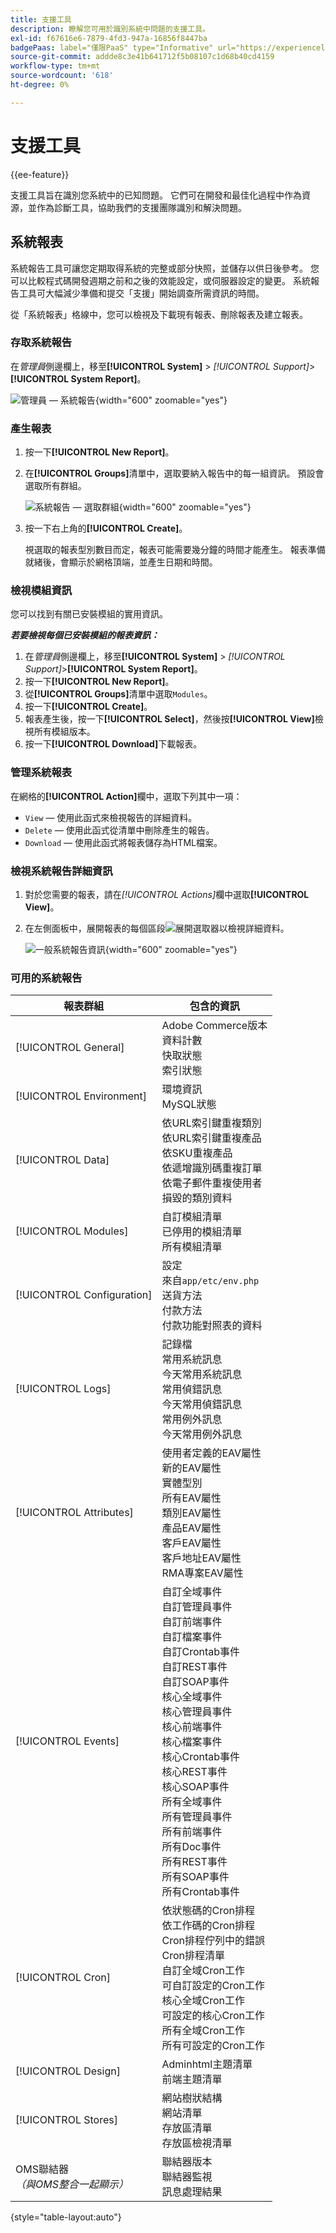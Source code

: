 ```yaml
---
title: 支援工具
description: 瞭解您可用於識別系統中問題的支援工具。
exl-id: f67616e6-7879-4fd3-947a-16856f8447ba
badgePaas: label="僅限PaaS" type="Informative" url="https://experienceleague.adobe.com/en/docs/commerce/user-guides/product-solutions" tooltip="僅適用於雲端專案(Adobe管理的PaaS基礎結構)和內部部署專案的Adobe Commerce 。"
source-git-commit: addde8c3e41b641712f5b08107c1d68b40cd4159
workflow-type: tm+mt
source-wordcount: '618'
ht-degree: 0%

---
```


# 支援工具

{{ee-feature}}

支援工具旨在識別您系統中的已知問題。 它們可在開發和最佳化過程中作為資源，並作為診斷工具，協助我們的支援團隊識別和解決問題。

## 系統報表

系統報告工具可讓您定期取得系統的完整或部分快照，並儲存以供日後參考。 您可以比較程式碼開發週期之前和之後的效能設定，或伺服器設定的變更。 系統報告工具可大幅減少準備和提交「支援」開始調查所需資訊的時間。

從「系統報表」格線中，您可以檢視及下載現有報表、刪除報表及建立報表。

### 存取系統報告

在&#x200B;_管理員_&#x200B;側邊欄上，移至&#x200B;**[!UICONTROL System]** > _[!UICONTROL Support]_>**[!UICONTROL System Report]**。

![管理員 — 系統報告](./assets/reports.png){width="600" zoomable="yes"}

### 產生報表

1. 按一下&#x200B;**[!UICONTROL New Report]**。

1. 在&#x200B;**[!UICONTROL Groups]**&#x200B;清單中，選取要納入報告中的每一組資訊。 預設會選取所有群組。

   ![系統報告 — 選取群組](./assets/report-create.png){width="600" zoomable="yes"}

1. 按一下右上角的&#x200B;**[!UICONTROL Create]**。

   視選取的報表型別數目而定，報表可能需要幾分鐘的時間才能產生。 報表準備就緒後，會顯示於網格頂端，並產生日期和時間。

### 檢視模組資訊

您可以找到有關已安裝模組的實用資訊。

**_若要檢視每個已安裝模組的報表資訊：_**

1. 在&#x200B;_管理員_&#x200B;側邊欄上，移至&#x200B;**[!UICONTROL System]** > _[!UICONTROL Support]_>**[!UICONTROL System Report]**。
1. 按一下&#x200B;**[!UICONTROL New Report]**。
1. 從&#x200B;**[!UICONTROL Groups]**&#x200B;清單中選取`Modules`。
1. 按一下&#x200B;**[!UICONTROL Create]**。
1. 報表產生後，按一下&#x200B;**[!UICONTROL Select]**，然後按&#x200B;**[!UICONTROL View]**&#x200B;檢視所有模組版本。
1. 按一下&#x200B;**[!UICONTROL Download]**&#x200B;下載報表。

### 管理系統報表

在網格的&#x200B;**[!UICONTROL Action]**&#x200B;欄中，選取下列其中一項：

- `View` — 使用此函式來檢視報告的詳細資料。
- `Delete` — 使用此函式從清單中刪除產生的報告。
- `Download` — 使用此函式將報表儲存為HTML檔案。

### 檢視系統報告詳細資訊

1. 對於您需要的報表，請在&#x200B;_[!UICONTROL Actions]_&#x200B;欄中選取&#x200B;**[!UICONTROL View]**。

1. 在左側面板中，展開報表的每個區段![展開選取器](../assets/icon-display-expand.png)以檢視詳細資料。

   ![一般系統報告資訊](./assets/report-information.png){width="600" zoomable="yes"}

### 可用的系統報告

| 報表群組 | 包含的資訊 |
| ------------ | -------------------- |
| [!UICONTROL General] | Adobe Commerce版本<br>資料計數<br>快取狀態<br>索引狀態 |
| [!UICONTROL Environment] | 環境資訊<br>MySQL狀態 |
| [!UICONTROL Data] | 依URL索引鍵重複類別<br>依URL索引鍵重複產品<br>依SKU重複產品<br>依遞增識別碼重複訂單<br>依電子郵件重複使用者<br>損毀的類別資料 |
| [!UICONTROL Modules] | 自訂模組清單<br>已停用的模組清單<br>所有模組清單 |
| [!UICONTROL Configuration] | 設定<br>來自`app/etc/env.php`<br>送貨方法<br>付款方法<br>付款功能對照表的資料 |
| [!UICONTROL Logs] | 記錄檔<br>常用系統訊息<br>今天常用系統訊息<br>常用偵錯訊息<br>今天常用偵錯訊息<br>常用例外訊息<br>今天常用例外訊息 |
| [!UICONTROL Attributes] | 使用者定義的EAV屬性<br>新的EAV屬性<br>實體型別<br>所有EAV屬性<br>類別EAV屬性<br>產品EAV屬性<br>客戶EAV屬性<br>客戶地址EAV屬性<br>RMA專案EAV屬性 |
| [!UICONTROL Events] | 自訂全域事件<br>自訂管理員事件<br>自訂前端事件<br>自訂檔案事件<br>自訂Crontab事件<br>自訂REST事件<br>自訂SOAP事件<br>核心全域事件<br>核心管理員事件<br>核心前端事件<br>核心檔案事件<br>核心Crontab事件<br>核心REST事件<br>核心SOAP事件<br>所有全域事件<br>所有管理員事件<br>所有前端事件<br>所有Doc事件<br>所有REST事件<br>所有SOAP事件<br>所有Crontab事件 |
| [!UICONTROL Cron] | 依狀態碼的Cron排程<br>依工作碼的Cron排程<br>Cron排程佇列中的錯誤<br>Cron排程清單<br>自訂全域Cron工作<br>可自訂設定的Cron工作<br>核心全域Cron工作<br>可設定的核心Cron工作<br>所有全域Cron工作<br>所有可設定的Cron工作 |
| [!UICONTROL Design] | Adminhtml主題清單<br>前端主題清單 |
| [!UICONTROL Stores] | 網站樹狀結構<br>網站清單<br>存放區清單<br>存放區檢視清單 |
| OMS聯結器&#x200B;<br>_（與OMS整合一起顯示）_ | 聯結器版本<br>聯結器監視<br>訊息處理結果 |

{style="table-layout:auto"}
